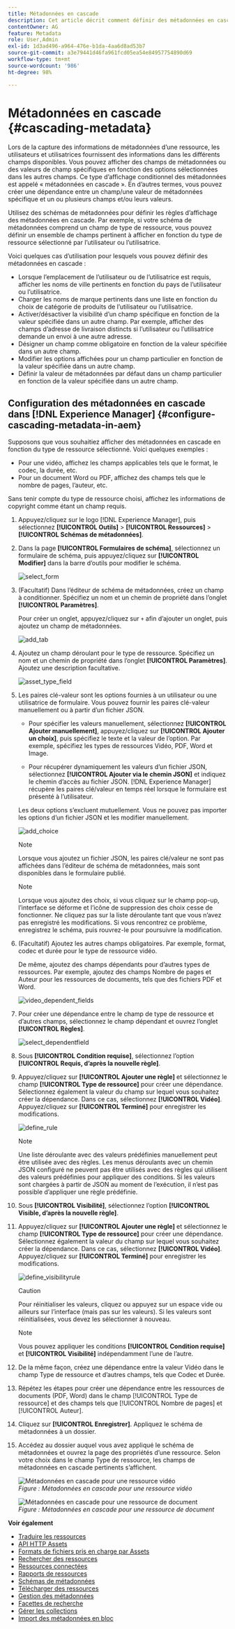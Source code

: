 ```yaml
---
title: Métadonnées en cascade
description: Cet article décrit comment définir des métadonnées en cascade pour des ressources.
contentOwner: AG
feature: Metadata
role: User,Admin
exl-id: 1d3ad496-a964-476e-b1da-4aa6d8ad53b7
source-git-commit: a3e79441d46fa961fcd05ea54e84957754890d69
workflow-type: tm+mt
source-wordcount: '986'
ht-degree: 98%

---
```


# Métadonnées en cascade {#cascading-metadata}

Lors de la capture des informations de métadonnées d’une ressource, les utilisateurs et utilisatrices fournissent des informations dans les différents champs disponibles. Vous pouvez afficher des champs de métadonnées ou des valeurs de champ spécifiques en fonction des options sélectionnées dans les autres champs. Ce type d’affichage conditionnel des métadonnées est appelé « métadonnées en cascade ». En d’autres termes, vous pouvez créer une dépendance entre un champ/une valeur de métadonnées spécifique et un ou plusieurs champs et/ou leurs valeurs.

Utilisez des schémas de métadonnées pour définir les règles d’affichage des métadonnées en cascade. Par exemple, si votre schéma de métadonnées comprend un champ de type de ressource, vous pouvez définir un ensemble de champs pertinent à afficher en fonction du type de ressource sélectionné par l’utilisateur ou l’utilisatrice.

Voici quelques cas d’utilisation pour lesquels vous pouvez définir des métadonnées en cascade :

* Lorsque l’emplacement de l’utilisateur ou de l’utilisatrice est requis, afficher les noms de ville pertinents en fonction du pays de l’utilisateur ou l’utilisatrice.
* Charger les noms de marque pertinents dans une liste en fonction du choix de catégorie de produits de l’utilisateur ou l’utilisatrice.
* Activer/désactiver la visibilité d’un champ spécifique en fonction de la valeur spécifiée dans un autre champ. Par exemple, afficher des champs d’adresse de livraison distincts si l’utilisateur ou l’utilisatrice demande un envoi à une autre adresse.
* Désigner un champ comme obligatoire en fonction de la valeur spécifiée dans un autre champ.
* Modifier les options affichées pour un champ particulier en fonction de la valeur spécifiée dans un autre champ.
* Définir la valeur de métadonnées par défaut dans un champ particulier en fonction de la valeur spécifiée dans un autre champ.

## Configuration des métadonnées en cascade dans [!DNL Experience Manager] {#configure-cascading-metadata-in-aem}

Supposons que vous souhaitiez afficher des métadonnées en cascade en fonction du type de ressource sélectionné. Voici quelques exemples :

* Pour une vidéo, affichez les champs applicables tels que le format, le codec, la durée, etc.
* Pour un document Word ou PDF, affichez des champs tels que le nombre de pages, l’auteur, etc.

Sans tenir compte du type de ressource choisi, affichez les informations de copyright comme étant un champ requis.

1. Appuyez/cliquez sur le logo [!DNL Experience Manager], puis sélectionnez **[!UICONTROL Outils]** > **[!UICONTROL Ressources]** > **[!UICONTROL Schémas de métadonnées]**.
1. Dans la page **[!UICONTROL Formulaires de schéma]**, sélectionnez un formulaire de schéma, puis appuyez/cliquez sur **[!UICONTROL Modifier]** dans la barre d’outils pour modifier le schéma.

   ![select_form](assets/select_form.png)

1. (Facultatif) Dans l’éditeur de schéma de métadonnées, créez un champ à conditionner. Spécifiez un nom et un chemin de propriété dans l’onglet **[!UICONTROL Paramètres]**.

   Pour créer un onglet, appuyez/cliquez sur `+` afin d’ajouter un onglet, puis ajoutez un champ de métadonnées.

   ![add_tab](assets/add_tab.png)

1. Ajoutez un champ déroulant pour le type de ressource. Spécifiez un nom et un chemin de propriété dans l’onglet **[!UICONTROL Paramètres]**. Ajoutez une description facultative.

   ![asset_type_field](assets/asset_type_field.png)

1. Les paires clé-valeur sont les options fournies à un utilisateur ou une utilisatrice de formulaire. Vous pouvez fournir les paires clé-valeur manuellement ou à partir d’un fichier JSON.

   * Pour spécifier les valeurs manuellement, sélectionnez **[!UICONTROL Ajouter manuellement]**, appuyez/cliquez sur **[!UICONTROL Ajouter un choix]**, puis spécifiez le texte et la valeur de l’option. Par exemple, spécifiez les types de ressources Vidéo, PDF, Word et Image.

   * Pour récupérer dynamiquement les valeurs d’un fichier JSON, sélectionnez **[!UICONTROL Ajouter via le chemin JSON]** et indiquez le chemin d’accès au fichier JSON. [!DNL Experience Manager] récupère les paires clé/valeur en temps réel lorsque le formulaire est présenté à l’utilisateur.

   Les deux options s’excluent mutuellement. Vous ne pouvez pas importer les options d’un fichier JSON et les modifier manuellement.

   ![add_choice](assets/add_choice.png)

   >[!NOTE]
   >
   >Lorsque vous ajoutez un fichier JSON, les paires clé/valeur ne sont pas affichées dans l’éditeur de schéma de métadonnées, mais sont disponibles dans le formulaire publié.

   >[!NOTE]
   >
   >Lorsque vous ajoutez des choix, si vous cliquez sur le champ pop-up, l’interface se déforme et l’icône de suppression des choix cesse de fonctionner. Ne cliquez pas sur la liste déroulante tant que vous n’avez pas enregistré les modifications. Si vous rencontrez ce problème, enregistrez le schéma, puis rouvrez-le pour poursuivre la modification.

1. (Facultatif) Ajoutez les autres champs obligatoires. Par exemple, format, codec et durée pour le type de ressource vidéo.

   De même, ajoutez des champs dépendants pour d’autres types de ressources. Par exemple, ajoutez des champs Nombre de pages et Auteur pour les ressources de documents, tels que des fichiers PDF et Word.

   ![video_dependent_fields](assets/video_dependent_fields.png)

1. Pour créer une dépendance entre le champ de type de ressource et d’autres champs, sélectionnez le champ dépendant et ouvrez l’onglet **[!UICONTROL Règles]**.

   ![select_dependentfield](assets/select_dependentfield.png)

1. Sous **[!UICONTROL Condition requise]**, sélectionnez l’option **[!UICONTROL Requis, d’après la nouvelle règle]**.
1. Appuyez/cliquez sur **[!UICONTROL Ajouter une règle]** et sélectionnez le champ **[!UICONTROL Type de ressource]** pour créer une dépendance. Sélectionnez également la valeur du champ sur lequel vous souhaitez créer la dépendance. Dans ce cas, sélectionnez **[!UICONTROL Vidéo]**. Appuyez/cliquez sur **[!UICONTROL Terminé]** pour enregistrer les modifications.

   ![define_rule](assets/define_rule.png)

   >[!NOTE]
   >
   >Une liste déroulante avec des valeurs prédéfinies manuellement peut être utilisée avec des règles. Les menus déroulants avec un chemin JSON configuré ne peuvent pas être utilisés avec des règles qui utilisent des valeurs prédéfinies pour appliquer des conditions. Si les valeurs sont chargées à partir de JSON au moment de l’exécution, il n’est pas possible d’appliquer une règle prédéfinie.

1. Sous **[!UICONTROL Visibilité]**, sélectionnez l’option **[!UICONTROL Visible, d’après la nouvelle règle]**.

1. Appuyez/cliquez sur **[!UICONTROL Ajouter une règle]** et sélectionnez le champ **[!UICONTROL Type de ressource]** pour créer une dépendance. Sélectionnez également la valeur du champ sur lequel vous souhaitez créer la dépendance. Dans ce cas, sélectionnez **[!UICONTROL Vidéo]**. Appuyez/cliquez sur **[!UICONTROL Terminé]** pour enregistrer les modifications.

   ![define_visibilityrule](assets/define_visibilityrule.png)

   >[!CAUTION]
   >
   >Pour réinitialiser les valeurs, cliquez ou appuyez sur un espace vide ou ailleurs sur l’interface (mais pas sur les valeurs). Si les valeurs sont réinitialisées, vous devez les sélectionner à nouveau.

   >[!NOTE]
   >
   >Vous pouvez appliquer les conditions **[!UICONTROL Condition requise]** et **[!UICONTROL Visibilité]** indépendamment l’une de l’autre.

1. De la même façon, créez une dépendance entre la valeur Vidéo dans le champ Type de ressource et d’autres champs, tels que Codec et Durée.
1. Répétez les étapes pour créer une dépendance entre les ressources de documents (PDF, Word) dans le champ [!UICONTROL Type de ressource] et des champs tels que [!UICONTROL Nombre de pages] et [!UICONTROL Auteur].
1. Cliquez sur **[!UICONTROL Enregistrer]**. Appliquez le schéma de métadonnées à un dossier.

1. Accédez au dossier auquel vous avez appliqué le schéma de métadonnées et ouvrez la page des propriétés d’une ressource. Selon votre choix dans le champ Type de ressource, les champs de métadonnées en cascade pertinents s’affichent.

   ![Métadonnées en cascade pour une ressource vidéo](assets/video_asset.png)
   *Figure : Métadonnées en cascade pour une ressource vidéo*

   ![Métadonnées en cascade pour une ressource de document](assets/doc_type_fields.png)
   *Figure : Métadonnées en cascade pour une ressource de document*

**Voir également**

* [Traduire les ressources](translate-assets.md)
* [API HTTP Assets](mac-api-assets.md)
* [Formats de fichiers pris en charge par Assets](file-format-support.md)
* [Rechercher des ressources](search-assets.md)
* [Ressources connectées](use-assets-across-connected-assets-instances.md)
* [Rapports de ressources](asset-reports.md)
* [Schémas de métadonnées](metadata-schemas.md)
* [Télécharger des ressources](download-assets-from-aem.md)
* [Gestion des métadonnées](manage-metadata.md)
* [Facettes de recherche](search-facets.md)
* [Gérer les collections](manage-collections.md)
* [Import des métadonnées en bloc](metadata-import-export.md)
